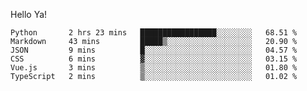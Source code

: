 Hello Ya!

<!--START_SECTION:waka-->

```text
Python       2 hrs 23 mins   █████████████████░░░░░░░░   68.51 %
Markdown     43 mins         █████▒░░░░░░░░░░░░░░░░░░░   20.90 %
JSON         9 mins          █░░░░░░░░░░░░░░░░░░░░░░░░   04.57 %
CSS          6 mins          ▓░░░░░░░░░░░░░░░░░░░░░░░░   03.15 %
Vue.js       3 mins          ▒░░░░░░░░░░░░░░░░░░░░░░░░   01.80 %
TypeScript   2 mins          ▒░░░░░░░░░░░░░░░░░░░░░░░░   01.02 %
```

<!--END_SECTION:waka-->
